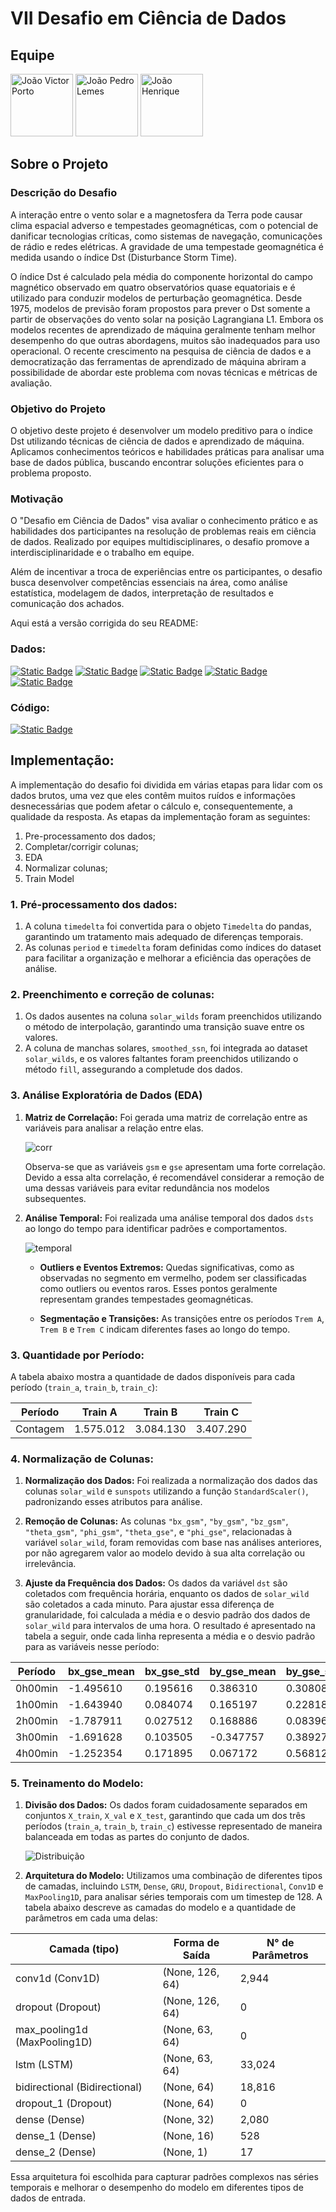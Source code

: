 # VII Desafio em Ciência de Dados

## Equipe

<div>
  
  [<img src="https://avatars.githubusercontent.com/u/98399932?v=4" alt="João Victor Porto" width="100">](https://github.com/Joao-vpf)
  [<img src="https://avatars.githubusercontent.com/u/104952737?v=4" alt="João Pedro Lemes" width="100">](https://github.com/Lixomensch)
  [<img src="https://avatars.githubusercontent.com/u/101851627?v=4" alt="João Henrique" width="100">](https://github.com/JoaoHMiranda)
  
</div>

## Sobre o Projeto

### Descrição do Desafio

A interação entre o vento solar e a magnetosfera da Terra pode causar clima espacial adverso e tempestades geomagnéticas, com o potencial de danificar tecnologias críticas, como sistemas de navegação, comunicações de rádio e redes elétricas. A gravidade de uma tempestade geomagnética é medida usando o índice Dst (Disturbance Storm Time).

O índice Dst é calculado pela média do componente horizontal do campo magnético observado em quatro observatórios quase equatoriais e é utilizado para conduzir modelos de perturbação geomagnética. Desde 1975, modelos de previsão foram propostos para prever o Dst somente a partir de observações do vento solar na posição Lagrangiana L1. Embora os modelos recentes de aprendizado de máquina geralmente tenham melhor desempenho do que outras abordagens, muitos são inadequados para uso operacional. O recente crescimento na pesquisa de ciência de dados e a democratização das ferramentas de aprendizado de máquina abriram a possibilidade de abordar este problema com novas técnicas e métricas de avaliação.

### Objetivo do Projeto

O objetivo deste projeto é desenvolver um modelo preditivo para o índice Dst utilizando técnicas de ciência de dados e aprendizado de máquina. Aplicamos conhecimentos teóricos e habilidades práticas para analisar uma base de dados pública, buscando encontrar soluções eficientes para o problema proposto.

### Motivação

O "Desafio em Ciência de Dados" visa avaliar o conhecimento prático e as habilidades dos participantes na resolução de problemas reais em ciência de dados. Realizado por equipes multidisciplinares, o desafio promove a interdisciplinaridade e o trabalho em equipe.

Além de incentivar a troca de experiências entre os participantes, o desafio busca desenvolver competências essenciais na área, como análise estatística, modelagem de dados, interpretação de resultados e comunicação dos achados.

Aqui está a versão corrigida do seu README:

### Dados:

[![Static Badge](https://img.shields.io/badge/Dados%20brutos-Link-green?style=for-the-badge&logo=googlesheets)](https://drive.google.com/file/d/1rgLAqDoHC7eZZahOMdqj73MTfpN2nGaA/view?usp=sharing) 
[![Static Badge](https://img.shields.io/badge/Edital%20do%20projeto-PDF-red?style=for-the-badge&logo=files&logoColor=red)](https://github.com/SU4NE/VII-Desafio-em-Ciencia-de-Dados/blob/readme/Roteiro/Edital-VII%20DESAFIO-CIÊNCIA%20DOS%20DADOS-VF-2024-2%20(1).pdf) 
[![Static Badge](https://img.shields.io/badge/Roteiro%20do%20projeto-PDF-red?style=for-the-badge&logo=files&logoColor=red)](https://github.com/SU4NE/VII-Desafio-em-Ciencia-de-Dados/blob/readme/Roteiro/Roteiro%20para%20análise%20dos%20dados%20%20desafio%20V%20%20completo_1510.pdf) 
[![Static Badge](https://img.shields.io/badge/Space%20Weather%20-PDF-red?style=for-the-badge&logo=files&logoColor=red)](https://github.com/SU4NE/VII-Desafio-em-Ciencia-de-Dados/blob/readme/Roteiro/Space%20Weather%20-%202023%20-%20Nair%20-%20MagNet%20A%20Data‐Science%20Competition%20to%20Predict%20Disturbance%20Storm‐Time%20Inde.pdf) 
[![Static Badge](https://img.shields.io/badge/Dicionário%20de%20dados-PDF-red?style=for-the-badge&logo=files&logoColor=red)](https://github.com/SU4NE/VII-Desafio-em-Ciencia-de-Dados/blob/readme/Roteiro/dicionário%20de%20dados%20-%20VII%20desafio%20CD%202024.pdf)

### Código:

[![Static Badge](https://img.shields.io/badge/C%C3%B3digo%20do%20projeto-Link-orange?style=for-the-badge&logo=googlecolab)](https://colab.research.google.com/drive/1zkg6qAswrBDa1mRZnpakQDoR1mxd-gDu?usp=sharing)

## Implementação:

A implementação do desafio foi dividida em várias etapas para lidar com os dados brutos, uma vez que eles contêm muitos ruídos e informações desnecessárias que podem afetar o cálculo e, consequentemente, a qualidade da resposta. As etapas da implementação foram as seguintes:

1. Pre-processamento dos dados;
2. Completar/corrigir colunas;
3. EDA
4. Normalizar colunas;
5. Train Model

### 1. Pré-processamento dos dados:

1. A coluna `timedelta` foi convertida para o objeto `Timedelta` do pandas, garantindo um tratamento mais adequado de diferenças temporais.
2. As colunas `period` e `timedelta` foram definidas como índices do dataset para facilitar a organização e melhorar a eficiência das operações de análise.

### 2. Preenchimento e correção de colunas:

1. Os dados ausentes na coluna `solar_wilds` foram preenchidos utilizando o método de interpolação, garantindo uma transição suave entre os valores.
2. A coluna de manchas solares, `smoothed_ssn`, foi integrada ao dataset `solar_wilds`, e os valores faltantes foram preenchidos utilizando o método `fill`, assegurando a completude dos dados.

### 3. Análise Exploratória de Dados (EDA)

1. **Matriz de Correlação:**
   Foi gerada uma matriz de correlação entre as variáveis para analisar a relação entre elas.

   ![corr](https://github.com/SU4NE/VII-Desafio-em-Ciencia-de-Dados/blob/main/images/corr.png)

   Observa-se que as variáveis `gsm` e `gse` apresentam uma forte correlação. Devido a essa alta correlação, é recomendável considerar a remoção de uma dessas variáveis para evitar redundância nos modelos subsequentes.

2. **Análise Temporal:**
   Foi realizada uma análise temporal dos dados `dsts` ao longo do tempo para identificar padrões e comportamentos.

   ![temporal](https://github.com/SU4NE/VII-Desafio-em-Ciencia-de-Dados/blob/main/images/temporal_dst.png)

   - **Outliers e Eventos Extremos:**
     Quedas significativas, como as observadas no segmento em vermelho, podem ser classificadas como outliers ou eventos raros. Esses pontos geralmente representam grandes tempestades geomagnéticas.
  
   - **Segmentação e Transições:**
     As transições entre os períodos `Trem A`, `Trem B` e `Trem C` indicam diferentes fases ao longo do tempo.

### 3. Quantidade por Período:

A tabela abaixo mostra a quantidade de dados disponíveis para cada período (`train_a`, `train_b`, `train_c`):

| Período   | Train A      | Train B      | Train C      |
|-----------|--------------|--------------|--------------|
| Contagem  | 1.575.012    | 3.084.130    | 3.407.290    |

### 4. Normalização de Colunas:

1. **Normalização dos Dados:**
   Foi realizada a normalização dos dados das colunas `solar_wild` e `sunspots` utilizando a função `StandardScaler()`, padronizando esses atributos para análise.

2. **Remoção de Colunas:**
   As colunas `"bx_gsm"`, `"by_gsm"`, `"bz_gsm"`, `"theta_gsm"`, `"phi_gsm"`, `"theta_gse"`, e `"phi_gse"`, relacionadas à variável `solar_wild`, foram removidas com base nas análises anteriores, por não agregarem valor ao modelo devido à sua alta correlação ou irrelevância.

3. **Ajuste da Frequência dos Dados:**
   Os dados da variável `dst` são coletados com frequência horária, enquanto os dados de `solar_wild` são coletados a cada minuto. Para ajustar essa diferença de granularidade, foi calculada a média e o desvio padrão dos dados de `solar_wild` para intervalos de uma hora. O resultado é apresentado na tabela a seguir, onde cada linha representa a média e o desvio padrão para as variáveis nesse período:

| Período     | bx_gse_mean | bx_gse_std | by_gse_mean | by_gse_std | bz_gse_mean | bz_gse_std | bt_mean | bt_std | density_mean | density_std | speed_mean | speed_std | temperature_mean | temperature_std | smoothed_ssn |
|-------------|-------------|------------|-------------|------------|-------------|------------|---------|--------|--------------|-------------|------------|-----------|------------------|-----------------|--------------|
| 0h00min     | -1.495610   | 0.195616   | 0.386310    | 0.308088   | 0.258776    | 0.173041   | 0.493174| 0.516734| -0.738481    | 0.114659    | -0.735688  | 0.156490  | -0.365926        | 0.292884        | 65.4         |
| 1h00min     | -1.643940   | 0.084074   | 0.165197    | 0.228181   | 0.384224    | 0.218164   | 0.539745| 0.104596| -0.820192    | 0.162933    | -0.982174  | 0.168136  | -0.463491        | 0.446460        | 65.4         |
| 2h00min     | -1.787911   | 0.027512   | 0.168886    | 0.083961   | 0.663165    | 0.097176   | 0.728812| 0.020311| -0.805470    | 0.109983    | -1.008617  | 0.129389  | -0.552849        | 0.137358        | 65.4         |
| 3h00min     | -1.691628   | 0.103505   | -0.347757   | 0.389272   | 0.534932    | 0.294993   | 0.688780| 0.096223| -0.384938    | 0.253449    | -0.822949  | 0.062148  | -0.318572        | 0.277114        | 65.4         |
| 4h00min     | -1.252354   | 0.171895   | 0.067172    | 0.568129   | 0.402752    | 0.231604   | 0.222640| 0.104505| -0.353707    | 0.213811    | -0.599416  | 0.169979  | -0.308009        | 0.243689        | 65.4         |

### 5. Treinamento do Modelo:

1. **Divisão dos Dados:**
   Os dados foram cuidadosamente separados em conjuntos `X_train`, `X_val` e `X_test`, garantindo que cada um dos três períodos (`train_a`, `train_b`, `train_c`) estivesse representado de maneira balanceada em todas as partes do conjunto de dados.

   ![Distribuição](https://github.com/SU4NE/VII-Desafio-em-Ciencia-de-Dados/blob/main/images/Distribution.png)

2. **Arquitetura do Modelo:**
   Utilizamos uma combinação de diferentes tipos de camadas, incluindo `LSTM`, `Dense`, `GRU`, `Dropout`, `Bidirectional`, `Conv1D` e `MaxPooling1D`, para analisar séries temporais com um timestep de 128. A tabela abaixo descreve as camadas do modelo e a quantidade de parâmetros em cada uma delas:

 
  | Camada (tipo)             | Forma de Saída         | N° de Parâmetros |
  |---------------------------|------------------------|------------------|
  | conv1d (Conv1D)           | (None, 126, 64)        | 2,944            |
  | dropout (Dropout)         | (None, 126, 64)        | 0                |
  | max_pooling1d (MaxPooling1D) | (None, 63, 64)      | 0                |
  | lstm (LSTM)               | (None, 63, 64)         | 33,024           |
  | bidirectional (Bidirectional) | (None, 64)         | 18,816           |
  | dropout_1 (Dropout)       | (None, 64)             | 0                |
  | dense (Dense)             | (None, 32)             | 2,080            |
  | dense_1 (Dense)           | (None, 16)             | 528              |
  | dense_2 (Dense)           | (None, 1)              | 17               |
  
  
  Essa arquitetura foi escolhida para capturar padrões complexos nas séries temporais e melhorar o desempenho do modelo em diferentes tipos de dados de entrada.
